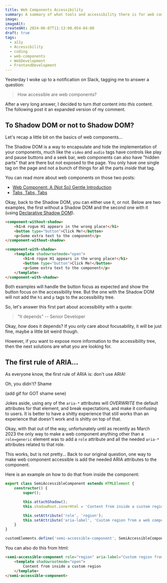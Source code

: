```yaml
---
title: Web Components Accessibility
summary: A summary of what tools and accessibility there is for web components
image: 
imageAlt: 
createdAt: 2024-06-07T11:13:08.054-04:00
draft: true
tags:
  - a11y
  - Accessibility
  - coding
  - web-components
  - WebDevelopment
  - FrontendDevelopment
---
```

Yesterday I woke up to a notification on Slack, tagging me to answer a question:

> How accessible are web components?

After a very long answer, I decided to turn _that_ content into _this_ content. The following post it an expanded version of my comment.

## To Shadow DOM or not to Shadow DOM?

Let's recap a little bit on the basics of web components...

The Shadow DOM is a way to encapsulate and hide the implementation of your components, much like the `video` and `audio` tags have controls like play and pause buttons and a seek bar, web components can also have "hidden parts" that are there but not exposed to the page. You only have one single tag on the page and not a bunch of things for all the parts _inside_ that tag.

You can read more about web components on those two posts:

- [Web Component: A (Not So) Gentle Introduction](https://madcampos.dev/blog/2023/06/web-components-basics/)
- [Tabs, Tabs, Tabs](https://madcampos.dev/blog/2023/07/tabs-web-component/)

Okay, back to the Shadow DOM, you can either use it, or not. Below are two examples, the first without a Shadow DOM and the second one with it (using [Declarative Shadow DOM](https://developer.chrome.com/docs/css-ui/declarative-shadow-dom)).

```html
<component-without-shadow>
	<h1>A rogue H1 appears in the wrong place!</h1>
	<button type="button">Click Me!</button>
	<p>Some extra text to the component</p>
</component-without-shadow>
```

```html
<component-with-shadow>
	<template shadowrootmode="open">
		<h1>A rogue H1 appears in the wrong place!</h1>
		<button type="button">Click Me!</button>
		<p>Some extra text to the component</p>
	</template>
</component-with-shadow>
```

Both examples will handle the button focus as expected and show the button focus on the accessibility tree. But the one with the Shadow DOM will not add the `h1` and `p` tags to the accessibility tree.

So, let's answer this first part about accessibility with a quote: 

>"It depends"
>-- Senior Developer

Okay, _how_ does it depends? If you only care about focusability, it will be just fine, maybe a little bit weird though.

However, if you want to expose more information to the accessibility tree, then the next solutions are what you are looking for.

## The first rule of ARIA...

As everyone know, the first rule of ARIA is: don't use ARIA!

Oh, you didn't? Shame

(add gif for GOT shame sene)

Jokes aside, using any of the `aria-*` attributes will _OVERWRITE_ the default attributes for that element, and break expectations, and make it confusing to users. It is better to have a shitty experience that still works than an experience that doesn't work and is shitty on top of that.

Okay, with that out of the way, unfortunately until as recently as March 2023 the only way to make a web component anything other than a `role=generic` element was to add a `role` attribute and all the needed `aria-*` attributes related to that role.

This works, but is not pretty... Back to our original question, one way to make web component accessible is add the needed ARIA attributes to the component.

Here is an example on how to do that from inside the component:

```typescript
export class SemiAccessibleComponent extends HTMLElement {
	constructor() {
		super();

		this.attachShadow();
		this.shadowRoot.innerHtml = 'Content from inside a custom region';

		this.setAttribute('role', 'region');
		this.setAttribute('aria-label', 'Custom region from a web component');
	}
}

customElements.define('semi-accessible-component', SemiAccessibleComponent);
```

You can also do this from html:

```html
<semi-accessible-component role="region" aria-label="Custom region from a web component">
	<template shadowrootmode="open">
		Content from inside a custom region
	</template>
</semi-accessible-component>
```
